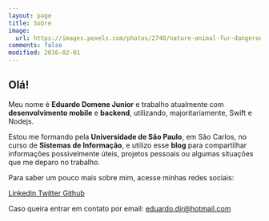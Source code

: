 ```yaml
---
layout: page
title: Sobre
image:
  url: https://images.pexels.com/photos/2740/nature-animal-fur-dangerous.jpg?w=940&h=650&auto=compress&cs=tinysrgb
comments: false
modified: 2016-02-01
---
```


## Olá!
Meu nome é **Eduardo Domene Junior** e trabalho atualmente com **desenvolvimento mobile** e **backend**,
utilizando, majoritariamente, Swift e Nodejs.

Estou me formando pela **Universidade de São Paulo**, em São Carlos, no curso de **Sistemas de Informação**,
e utilizo esse **blog** para compartilhar informações possivelmente úteis, projetos pessoais ou
algumas situações que me deparo no trabalho.

Para saber um pouco mais sobre mim, acesse minhas redes sociais:

<a href="https://www.linkedin.com/in/edudjr/" class="btn btn-block btn-social btn-linkedin">
  <span class="fa fa-linkedin"></span> Linkedin
</a>
<a href="https://twitter.com/_Edudjr_" class="btn btn-block btn-social btn-twitter">
  <span class="fa fa-twitter"></span> Twitter
</a>
<a href="https://github.com/edudjr" class="btn btn-block btn-social btn-github">
  <span class="fa fa-github"></span> Github
</a>

Caso queira entrar em contato por email:
<eduardo.djr@hotmail.com>
